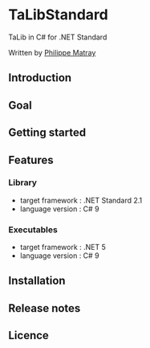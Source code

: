 # TaLibStandard
TaLib in C# for .NET Standard

Written by [Philippe Matray](https://matray.tech)

## Introduction

## Goal

## Getting started

## Features

### Library

* target framework : .NET Standard 2.1
* language version : C# 9

### Executables

* target framework : .NET 5
* language version : C# 9

## Installation

## Release notes

## Licence